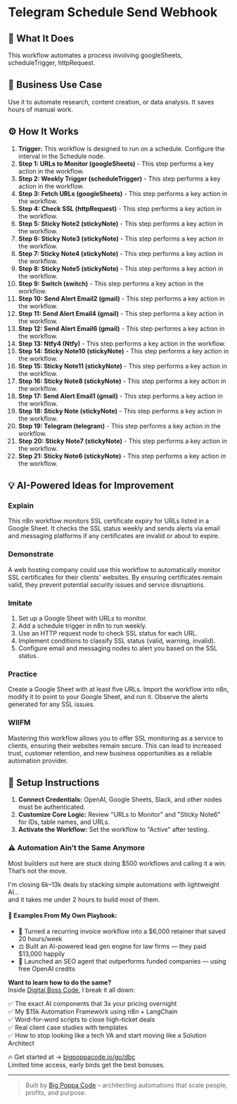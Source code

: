 # Telegram Schedule Send Webhook

## 🚀 What It Does
This workflow automates a process involving googleSheets, scheduleTrigger, httpRequest.

## 💼 Business Use Case
Use it to automate research, content creation, or data analysis. It saves hours of manual work.

## ⚙️ How It Works
1.  **Trigger:** This workflow is designed to run on a schedule. Configure the interval in the Schedule node.
2. **Step 1: URLs to Monitor (googleSheets)** - This step performs a key action in the workflow.
3. **Step 2: Weekly Trigger (scheduleTrigger)** - This step performs a key action in the workflow.
4. **Step 3: Fetch URLs (googleSheets)** - This step performs a key action in the workflow.
5. **Step 4: Check SSL (httpRequest)** - This step performs a key action in the workflow.
6. **Step 5: Sticky Note2 (stickyNote)** - This step performs a key action in the workflow.
7. **Step 6: Sticky Note3 (stickyNote)** - This step performs a key action in the workflow.
8. **Step 7: Sticky Note4 (stickyNote)** - This step performs a key action in the workflow.
9. **Step 8: Sticky Note5 (stickyNote)** - This step performs a key action in the workflow.
10. **Step 9: Switch (switch)** - This step performs a key action in the workflow.
11. **Step 10: Send Alert Email2 (gmail)** - This step performs a key action in the workflow.
12. **Step 11: Send Alert Email4 (gmail)** - This step performs a key action in the workflow.
13. **Step 12: Send Alert Email6 (gmail)** - This step performs a key action in the workflow.
14. **Step 13: Ntfy4 (Ntfy)** - This step performs a key action in the workflow.
15. **Step 14: Sticky Note10 (stickyNote)** - This step performs a key action in the workflow.
16. **Step 15: Sticky Note11 (stickyNote)** - This step performs a key action in the workflow.
17. **Step 16: Sticky Note8 (stickyNote)** - This step performs a key action in the workflow.
18. **Step 17: Send Alert Email1 (gmail)** - This step performs a key action in the workflow.
19. **Step 18: Sticky Note (stickyNote)** - This step performs a key action in the workflow.
20. **Step 19: Telegram (telegram)** - This step performs a key action in the workflow.
21. **Step 20: Sticky Note7 (stickyNote)** - This step performs a key action in the workflow.
22. **Step 21: Sticky Note6 (stickyNote)** - This step performs a key action in the workflow.

## 💡 AI-Powered Ideas for Improvement
### Explain
This n8n workflow monitors SSL certificate expiry for URLs listed in a Google Sheet. It checks the SSL status weekly and sends alerts via email and messaging platforms if any certificates are invalid or about to expire.

### Demonstrate
A web hosting company could use this workflow to automatically monitor SSL certificates for their clients’ websites. By ensuring certificates remain valid, they prevent potential security issues and service disruptions.

### Imitate
1. Set up a Google Sheet with URLs to monitor.
2. Add a schedule trigger in n8n to run weekly.
3. Use an HTTP request node to check SSL status for each URL.
4. Implement conditions to classify SSL status (valid, warning, invalid).
5. Configure email and messaging nodes to alert you based on the SSL status.

### Practice
Create a Google Sheet with at least five URLs. Import the workflow into n8n, modify it to point to your Google Sheet, and run it. Observe the alerts generated for any SSL issues.

### WIIFM
Mastering this workflow allows you to offer SSL monitoring as a service to clients, ensuring their websites remain secure. This can lead to increased trust, customer retention, and new business opportunities as a reliable automation provider.

## 🔧 Setup Instructions
1. **Connect Credentials:** OpenAI, Google Sheets, Slack, and other nodes must be authenticated.
2. **Customize Core Logic:** Review "URLs to Monitor" and "Sticky Note6" for IDs, table names, and URLs.
3. **Activate the Workflow:** Set the workflow to "Active" after testing.

### ⚠️ Automation Ain’t the Same Anymore

Most builders out here are stuck doing $500 workflows and calling it a win.  
That’s not the move.  

I'm closing $6k–$13k deals by stacking simple automations with lightweight AI...  
and it takes me under 2 hours to build most of them.

#### 🧠 Examples From My Own Playbook:
- 🔁 Turned a recurring invoice workflow into a $6,000 retainer that saved 20 hours/week  
- ⚖️ Built an AI-powered lead gen engine for law firms — they paid $13,000 happily  
- 🚀 Launched an SEO agent that outperforms funded companies — using free OpenAI credits  

**Want to learn how to do the same?**  
Inside [Digital Boss Code](https://bigpoppacode.io/go/dbc), I break it all down:

✅ The exact AI components that 3x your pricing overnight  
✅ My $15k Automation Framework using n8n + LangChain  
✅ Word-for-word scripts to close high-ticket deals  
✅ Real client case studies with templates  
✅ How to stop looking like a tech VA and start moving like a Solution Architect  

🔥 Get started at → [bigpoppacode.io/go/dbc](https://bigpoppacode.io/go/dbc)  
Limited time access, early birds get the best bonuses.

---
> Built by [Big Poppa Code](https://bigpoppacode.io) – architecting automations that scale people, profits, and purpose.
